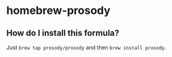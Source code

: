 homebrew-prosody
================

How do I install this formula?
--------------------------------
Just `brew tap prosody/prosody` and then `brew install prosody`.
